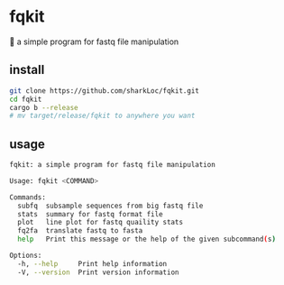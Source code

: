 # fqkit
🦀 a simple program for fastq file manipulation


## install

```bash
git clone https://github.com/sharkLoc/fqkit.git
cd fqkit
cargo b --release
# mv target/release/fqkit to anywhere you want 
```

## usage

```bash
fqkit: a simple program for fastq file manipulation

Usage: fqkit <COMMAND>

Commands:
  subfq  subsample sequences from big fastq file
  stats  summary for fastq format file
  plot   line plot for fastq quaility stats
  fq2fa  translate fastq to fasta
  help   Print this message or the help of the given subcommand(s)

Options:
  -h, --help     Print help information
  -V, --version  Print version information

```
